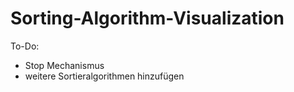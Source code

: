 # Sorting-Algorithm-Visualization

To-Do:
- Stop Mechanismus
- weitere Sortieralgorithmen hinzufügen
